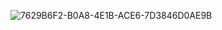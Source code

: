 ![7629B6F2-B0A8-4E1B-ACE6-7D3846D0AE9B](https://github.com/user-attachments/assets/995f3952-16ed-4324-9d9f-169a99db502a)


